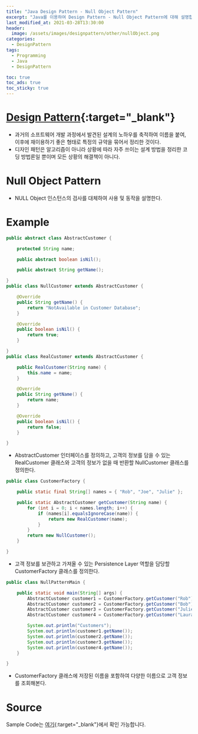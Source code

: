 ```yaml
---
title: "Java Design Pattern - Null Object Pattern"
excerpt: "Java를 이용하여 Design Pattern - Null Object Pattern에 대해 설명합니다."
last_modified_at: 2021-03-28T13:30:00
header:
  image: /assets/images/designpattern/other/nullObject.png
categories:
  - DesignPattern
tags:
  - Programming
  - Java
  - DesignPattern

toc: true
toc_ads: true
toc_sticky: true
---
```

# [Design Pattern](../designpattern){:target="_blank"}
- 과거의 소프트웨어 개발 과정에서 발견된 설계의 노하우를 축적하여 이름을 붙여, 이후에 재이용하기 좋은 형태로 특정의 규약을 묶어서 정리한 것이다.
- 디자인 패턴은 알고리즘이 아니라 상황에 따라 자주 쓰이는 설계 방법을 정리한 코딩 방법론일 뿐이며 모든 상황의 해결책이 아니다.

# Null Object Pattern
- NULL Object 인스턴스의 검사를 대체하여 사용 및 동작을 설명한다.

# Example
```java
public abstract class AbstractCustomer {

	protected String name;

	public abstract boolean isNil();

	public abstract String getName();

}
public class NullCustomer extends AbstractCustomer {

	@Override
	public String getName() {
		return "NotAvailable in Customer Database";
	}

	@Override
	public boolean isNil() {
		return true;
	}

}
public class RealCustomer extends AbstractCustomer {

	public RealCustomer(String name) {
		this.name = name;
	}

	@Override
	public String getName() {
		return name;
	}

	@Override
	public boolean isNil() {
		return false;
	}

}
```

- AbstractCustomer 인터페이스를 정의하고, 고객의 정보를 담을 수 있는 RealCustomer 클래스와 고객의 정보가 없을 때 반환할 NullCustomer 클래스를 정의한다.

```java
public class CustomerFactory {

	public static final String[] names = { "Rob", "Joe", "Julie" };

	public static AbstractCustomer getCustomer(String name) {
		for (int i = 0; i < names.length; i++) {
			if (names[i].equalsIgnoreCase(name)) {
				return new RealCustomer(name);
			}
		}
		return new NullCustomer();
	}

}
```

- 고객 정보를 보관하고 가져올 수 있는 Persistence Layer 역할을 담당할 CustomerFactory 클래스를 정의한다.

```java
public class NullPatternMain {

	public static void main(String[] args) {
		AbstractCustomer customer1 = CustomerFactory.getCustomer("Rob");
		AbstractCustomer customer2 = CustomerFactory.getCustomer("Bob");
		AbstractCustomer customer3 = CustomerFactory.getCustomer("Julie");
		AbstractCustomer customer4 = CustomerFactory.getCustomer("Laura");

		System.out.println("Customers");
		System.out.println(customer1.getName());
		System.out.println(customer2.getName());
		System.out.println(customer3.getName());
		System.out.println(customer4.getName());
	}

}
```

- CustomerFactory 클래스에 저장된 이름을 포함하여 다양한 이름으로 고객 정보를 조회해본다.

# Source
Sample Code는 [여기](https://github.com/GracefulSoul/designpattern/tree/master/src/main/java/gracefulsoul/other/nullObject){:target="_blank"}에서 확인 가능합니다.